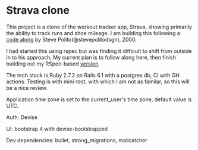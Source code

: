 # Strava clone

This project is a clone of the workout tracker app, Strava, showing primarily the ability to track runs and shoe mileage. I am building this following a [code along](https://www.railscodealong.com) by Steve Polito(@stevepolitodsgn), 2000.

I had started this using rspec but was finding it difficult to shift from outside in to his approach. My current plan is to follow along here, then finish building out my RSpec-based [version](../../../rails-stridecatcher).

The tech stack is Ruby 2.7.2 on Rails 6.1 with a postgres db, CI with GH actions. Testing is with mini-test, with which I am not as familar, so this will be a nice review.

   
Application time zone is set to the current_user's time zone, default value is UTC.

Auth: Devise

UI: bootstrap 4 with devise-bootstrapped

Dev dependencies: bullet, strong_migrations, mailcatcher




